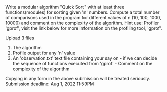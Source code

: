 Write a modular algorithm "Quick Sort" with at least three functions(modules) for sorting given 'n' numbers. Compute a total number of comparisons used in the program for different values of n (10, 100, 1000, 10000) and comment on the complexity of the algorithm. 
Hint use: Profiler 'gprof', visit the link below for more information on the profiling tool, 'gprof'. 

Upload 3 files
1. The algorithm
2. Profile output for any 'n' value
3. An 'observation.txt' text file containing your say on 
       - if we can decide the sequence of functions executed from 'gprof' 
       - Comment on the complexity of the algorithm 

Copying in any form in the above submission will be treated seriously.
Submission deadline: Aug 1, 2022 11:59PM
